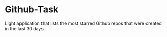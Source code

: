 # Github-Task
 Light application that lists the most starred Github repos that were created in the last 30 days.
